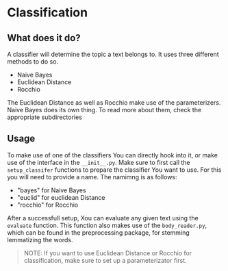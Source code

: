 # Classification

## What does it do?
A classifier will determine the topic a text belongs to. It uses three different methods to do so.
 - Naive Bayes
 - Euclidean Distance
 - Rocchio

The Euclidean Distance as well as Rocchio make use of the parameterizers. Naive Bayes does its own thing. To read more about them, check the appropriate subdirectories

## Usage
To make use of one of the classifiers You can directly hook into it, or make use of the interface in the `__init__.py`. Make sure to first call the `setup_classifer` functions to prepare the classifier You want to use. For this you will need to provide a name. The namimng is as follows:
 - "bayes" for Naive Bayes
 - "euclid" for euclidean Distance
 - "rocchio" for Rocchio

After a successfull setup, Xou can evaluate any given text using the `evaluate` function. This function also makes use of the `body_reader.py`, which can be found in the preprocessing package, for stemming lemmatizing the words.
> NOTE: If you want to use Euclidean Distance or Rocchio for classification, make sure to set up a parameterizator first.